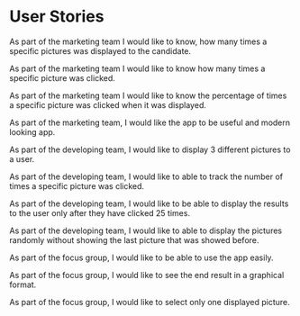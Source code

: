 # User Stories  

As part of the marketing team I would like to know, how many times a specific pictures was displayed to the candidate.  

As part of the marketing team I would like to know how many times a specific picture was clicked.  

As part of the marketing team I would like to know the percentage of times a specific picture was clicked when it was displayed.  

As part of the marketing team, I would like the app to be useful and modern looking app.


As part of the developing team, I would like to display 3 different pictures to a user.  

As part of the developing team, I would like to able to track the number of times a specific picture was clicked.  

As part of the developing team, I would like to be able to display the results to the user only after they have clicked 25 times.  

As part of the developing team, I would like to able to display the pictures randomly without showing the last picture that was showed before.  


As part of the focus group, I would like to be able to use the app easily.  

As part of the focus group, I would like to see the end result in a graphical format.  

As part of the focus group, I would like to select only one displayed picture.  
